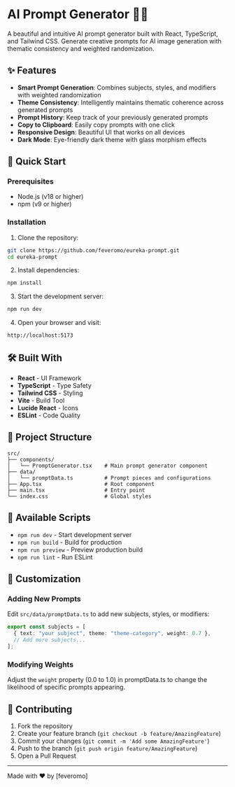 # AI Prompt Generator 🎨✨

A beautiful and intuitive AI prompt generator built with React, TypeScript, and Tailwind CSS. Generate creative prompts for AI image generation with thematic consistency and weighted randomization.

## ✨ Features

- **Smart Prompt Generation**: Combines subjects, styles, and modifiers with weighted randomization
- **Theme Consistency**: Intelligently maintains thematic coherence across generated prompts
- **Prompt History**: Keep track of your previously generated prompts
- **Copy to Clipboard**: Easily copy prompts with one click
- **Responsive Design**: Beautiful UI that works on all devices
- **Dark Mode**: Eye-friendly dark theme with glass morphism effects

## 🚀 Quick Start

### Prerequisites

- Node.js (v18 or higher)
- npm (v9 or higher)

### Installation

1. Clone the repository:
```bash
git clone https://github.com/feveromo/eureka-prompt.git
cd eureka-prompt
```

2. Install dependencies:
```bash
npm install
```

3. Start the development server:
```bash
npm run dev
```

4. Open your browser and visit:
```
http://localhost:5173
```

## 🛠️ Built With

- **React** - UI Framework
- **TypeScript** - Type Safety
- **Tailwind CSS** - Styling
- **Vite** - Build Tool
- **Lucide React** - Icons
- **ESLint** - Code Quality

## 📁 Project Structure

```
src/
├── components/
│   └── PromptGenerator.tsx    # Main prompt generator component
├── data/
│   └── promptData.ts          # Prompt pieces and configurations
├── App.tsx                    # Root component
├── main.tsx                   # Entry point
└── index.css                  # Global styles
```

## 🔧 Available Scripts

- `npm run dev` - Start development server
- `npm run build` - Build for production
- `npm run preview` - Preview production build
- `npm run lint` - Run ESLint

## 🎨 Customization

### Adding New Prompts

Edit `src/data/promptData.ts` to add new subjects, styles, or modifiers:

```typescript
export const subjects = [
  { text: "your subject", theme: "theme-category", weight: 0.7 },
  // Add more subjects...
];
```

### Modifying Weights

Adjust the `weight` property (0.0 to 1.0) in promptData.ts to change the likelihood of specific prompts appearing.

## 🤝 Contributing

1. Fork the repository
2. Create your feature branch (`git checkout -b feature/AmazingFeature`)
3. Commit your changes (`git commit -m 'Add some AmazingFeature'`)
4. Push to the branch (`git push origin feature/AmazingFeature`)
5. Open a Pull Request

---

Made with ❤️ by [feveromo]
